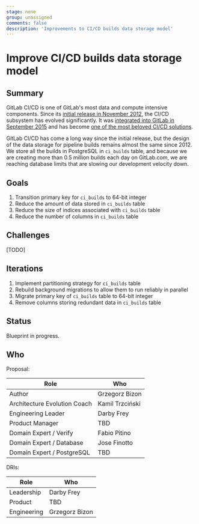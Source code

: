 ```yaml
---
stage: none
group: unassigned
comments: false
description: 'Improvements to CI/CD builds data storage model'
---
```


# Improve CI/CD builds data storage model

## Summary

GitLab CI/CD is one of GitLab's most data and compute intensive components.
Since its [initial release in November 2012][ci-initial-release], the CI/CD
subsystem has evolved significantly. It was [integrated into GitLab in
September 2015][ci-integrated] and has become [one of the most beloved CI/CD
solutions][ci-leader].


GitLab CI/CD has come a long way since the initial release, but the design of
the data storage for pipeline builds remains almost the same since 2012. We
store all the builds in PostgreSQL in `ci_builds` table, and because we are
creating more than 0.5 million builds each day on GitLab.com, we are reaching
database limits that are slowing our development velocity down.

[ci-initial-release]: https://about.gitlab.com/blog/2012/11/13/continuous-integration-server-from-gitlab/
[ci-integrated]: https://about.gitlab.com/releases/2015/09/22/gitlab-8-0-released/
[ci-leader]: https://about.gitlab.com/blog/2017/09/27/gitlab-leader-continuous-integration-forrester-wave/

## Goals

1. Transition primary key for `ci_builds` to 64-bit integer
1. Reduce the amount of data stored in `ci_builds` table
1. Reduce the size of indices associated with `ci_builds` table
1. Reduce the number of columns in `ci_builds` table

## Challenges

[TODO]

## Iterations

1. Implement partitioning strategy for `ci_builds` table
1. Rebuild background migrations to allow them to run reliably in parallel
1. Migrate primary key of `ci_builds` table to 64-bit integer
1. Remove columns storing redundant data in `ci_builds` table

## Status

Blueprint in progress.

## Who

Proposal:

<!-- vale gitlab.Spelling = NO -->

| Role                         | Who
|------------------------------|-------------------------|
| Author                       | Grzegorz Bizon          |
| Architecture Evolution Coach | Kamil Trzciński         |
| Engineering Leader           | Darby Frey              |
| Product Manager              | TBD                     |
| Domain Expert / Verify       | Fabio Pitino            |
| Domain Expert / Database     | Jose Finotto            |
| Domain Expert / PostgreSQL   | TBD                     |

DRIs:

| Role                         | Who
|------------------------------|------------------------|
| Leadership                   | Darby Frey             |
| Product                      | TBD                    |
| Engineering                  | Grzegorz Bizon         |

<!-- vale gitlab.Spelling = YES -->
